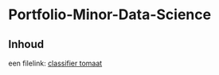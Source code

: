 # Portfolio-Minor-Data-Science

## Inhoud

een filelink:
[classifier tomaat](https://github.com/ManonRongen/Portfolio-Minor-Data-Science/blob/main/P_Classifier_Tomaat_Foodboost%20(1).ipynb)
